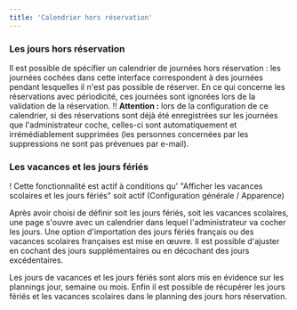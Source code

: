 ```yaml
---
title: 'Calendrier hors réservation'
---
```


### Les jours hors réservation

Il est possible de spécifier un calendrier de journées hors réservation : les journées cochées dans cette interface correspondent à des journées pendant lesquelles il n'est pas possible de réserver.
En ce qui concerne les réservations avec périodicité, ces journées sont ignorées lors de la validation de la réservation.
!! **Attention :** lors de la configuration de ce calendrier, si des réservations sont déjà été enregistrées sur les journées que l'administrateur coche, celles-ci sont automatiquement et irrémédiablement supprimées (les personnes concernées par les suppressions ne sont pas prévenues par e-mail).

### Les vacances et les jours fériés

! Cette fonctionnalité est actif à conditions qu' "Afficher les vacances scolaires et les jours fériés" soit actif (Configuration générale / Apparence)

Après avoir choisi de définir soit les jours fériés, soit les vacances scolaires, une page s'ouvre avec un calendrier dans lequel l'administrateur va cocher les jours.
Une option d'importation des jours fériés français ou des vacances scolaires françaises est mise en œuvre. Il est possible d'ajuster en cochant des jours supplémentaires ou en décochant des jours excédentaires.

Les jours de vacances et les jours fériés sont alors mis en évidence sur les plannings jour, semaine ou mois.
Enfin il est possible de récupérer les jours fériés et les vacances scolaires dans le planning des jours hors réservation.